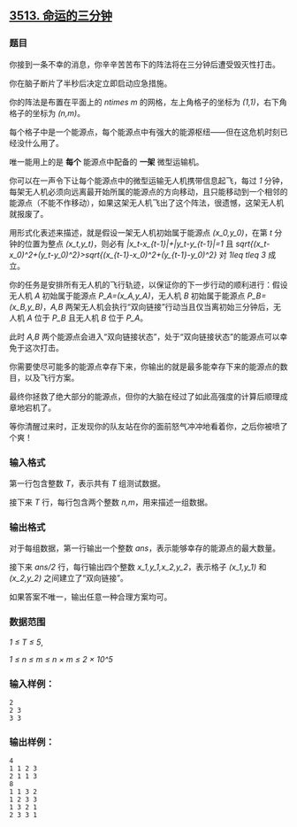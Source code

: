 ## [3513. 命运的三分钟](https://www.acwing.com/problem/content/3516/)

### 题目

你接到一条不幸的消息，你辛辛苦苦布下的阵法将在三分钟后遭受毁灭性打击。

你在脑子断片了半秒后决定立即启动应急措施。

你的阵法是布置在平面上的 *ntimes m* 的网格，左上角格子的坐标为 *(1,1)*，右下角格子的坐标为 *(n,m)*。

每个格子中是一个能源点，每个能源点中有强大的能源枢纽——但在这危机时刻已经没什么用了。

唯一能用上的是 **每个** 能源点中配备的 **一架** 微型运输机。

你可以在一声令下让每个能源点中的微型运输无人机携带信息起飞，每过 *1* 分钟，每架无人机必须向远离最开始所属的能源点的方向移动，且只能移动到一个相邻的能源点（不能不作移动），如果这架无人机飞出了这个阵法，很遗憾，这架无人机就报废了。

用形式化表述来描述，就是假设一架无人机初始属于能源点 *(x_0,y_0)*，在第 *t* 分钟的位置为整点 *(x_t,y_t)*，则必有 *|x_t-x_{t-1}|+|y_t-y_{t-1}|=1* 且 *sqrt{(x_t-x_0)^2+(y_t-y_0)^2}>sqrt{(x_{t-1}-x_0)^2+(y_{t-1}-y_0)^2}* 对 *1leq tleq 3* 成立。

你的任务是安排所有无人机的飞行轨迹，以保证你的下一步行动的顺利进行：假设无人机 *A* 初始属于能源点 *P_A=(x_A,y_A)*，无人机 *B* 初始属于能源点 *P_B=(x_B,y_B)*，*A,B* 两架无人机会执行“双向链接”行动当且仅当离初始三分钟后，无人机 *A* 位于 *P_B* 且无人机 *B* 位于 *P_A*。

此时 *A,B* 两个能源点会进入“双向链接状态”，处于“双向链接状态”的能源点可以幸免于这次打击。

你需要使尽可能多的能源点幸存下来，你输出的就是最多能幸存下来的能源点的数目，以及飞行方案。

最终你拯救了绝大部分的能源点，但你的大脑在经过了如此高强度的计算后顺理成章地宕机了。

等你清醒过来时，正发现你的队友站在你的面前怒气冲冲地看着你，之后你被喷了个爽！

### 输入格式

第一行包含整数 *T*，表示共有 *T* 组测试数据。

接下来 *T* 行，每行包含两个整数 *n,m*，用来描述一组数据。

### 输出格式

对于每组数据，第一行输出一个整数 *ans*，表示能够幸存的能源点的最大数量。

接下来 *ans/2* 行，每行输出四个整数 *x_1,y_1,x_2,y_2*，表示格子 *(x_1,y_1)* 和 *(x_2,y_2)* 之间建立了“双向链接”。

如果答案不唯一，输出任意一种合理方案均可。

### 数据范围

*1 ≤ T ≤ 5*,

*1 ≤ n ≤ m ≤ n × m ≤ 2 × 10^5*

### 输入样例：

```
2
2 3
3 3
```

### 输出样例：

```
4
1 1 2 3
2 1 1 3
8
1 1 3 2
1 2 3 3
1 3 2 1
2 3 3 1
```
